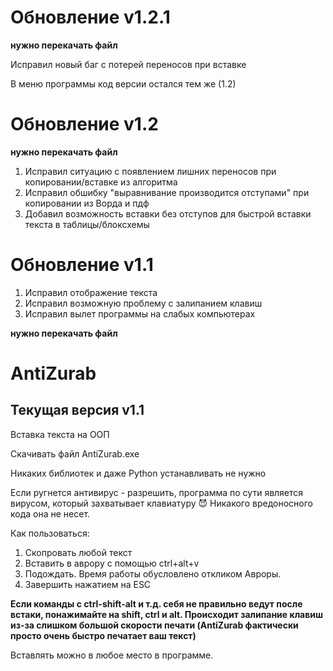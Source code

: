 # Обновление v1.2.1

**нужно перекачать файл**

Исправил новый баг с потерей переносов при вставке

В меню программы код версии остался тем же (1.2)

# Обновление v1.2

**нужно перекачать файл**

1. Исправил ситуацию с появлением лишних переносов при копировании/вставке из алгоритма
2. Исправил обшибку "выравнивание производится отступами" при копировании из Ворда и пдф
3. Добавил возможность вставки без отступов для быстрой вставки текста в таблицы/блоксхемы

# Обновление v1.1

1. Исправил отображение текста
2. Исправил возможную проблему с залипанием клавиш
3. Исправил вылет программы на слабых компьютерах

**нужно перекачать файл**


# AntiZurab

## Текущая версия v1.1

Вставка текста на ООП

Скачивать файл AntiZurab.exe

Никаких библиотек и даже Python устанавливать не нужно

Если ругнется антивирус - разрешить, программа по сути является вирусом, который захватывает клавиатуру 😈
Никакого вредоносного кода она не несет.

Как пользоваться:
1. Скопровать любой текст
2. Вставить в аврору с помощью ctrl+alt+v
3. Подождать. Время работы обусловлено откликом Авроры.
4. Завершить нажатием на ESC
    
**Если команды с ctrl-shift-alt и т.д. себя не правильно ведут после встаки, понажимайте на shift, ctrl и alt. Происходит залипание клавиш из-за слишком большой скорости печати (AntiZurab фактически просто очень быстро печатает ваш текст)**

Вставлять можно в любое место в программе.

